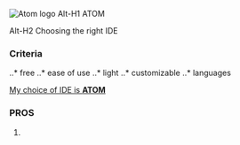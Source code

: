 ![Atom logo](https://upload.wikimedia.org/wikipedia/commons/8/80/Atom_editor_logo.svg)
Alt-H1 ATOM

Alt-H2 Choosing the right IDE

### Criteria
..* free
..* ease of use
..* light
..* customizable
..* languages

[My choice of IDE is **ATOM**](https://atom.io/)

### PROS

1. 


